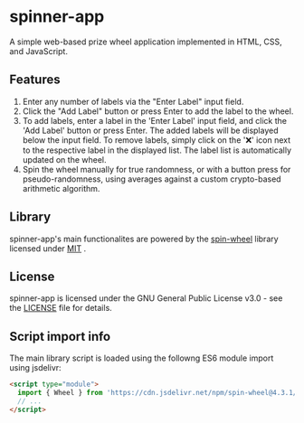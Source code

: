 # spinner-app

A simple web-based prize wheel application implemented in HTML, CSS, and JavaScript.

## Features

1. Enter any number of labels via the "Enter Label" input field.
2. Click the "Add Label" button or press Enter to add the label to the wheel.
3. To add labels, enter a label in the 'Enter Label' input field, and click the 'Add Label' button or press Enter. The added labels will be displayed below the input field. To remove labels, simply click on the '❌' icon next to the respective label in the displayed list. The label list is automatically updated on the wheel.
4. Spin the wheel manually for true randomness, or with a button press for pseudo-randomness, using averages against a custom crypto-based arithmetic algorithm.

## Library

spinner-app's main functionalites are powered by the [spin-wheel](https://github.com/CrazyTim/spin-wheel) library licensed under [MIT](https://github.com/CrazyTim/spin-wheel/blob/main/LICENSE.md) .

## License

spinner-app is licensed under the GNU General Public License v3.0 - see the [LICENSE](https://github.com/JakeTurner616/spinner-app/blob/main/LICENSE) file for details.

## Script import info

The main library script is loaded using the followng ES6 module import using jsdelivr:

```html
<script type="module">
  import { Wheel } from 'https://cdn.jsdelivr.net/npm/spin-wheel@4.3.1/dist/spin-wheel-esm.js';
  // ...
</script>
